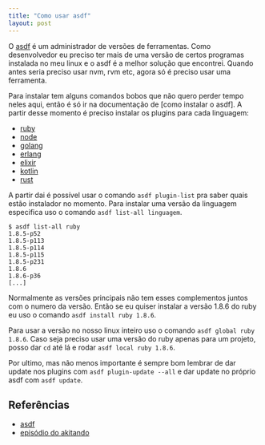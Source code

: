 ```yaml
---
title: "Como usar asdf"
layout: post
---
```


O [asdf] é um administrador de versões de ferramentas. Como desenvolvedor eu 
preciso ter mais de uma versão de certos programas instalada no meu linux e o
asdf é a melhor solução que encontrei. Quando antes seria preciso usar nvm, 
rvm etc, agora só é preciso usar uma ferramenta.

Para instalar tem alguns comandos bobos que não quero perder tempo neles aqui,
então é só ir na documentação de [como instalar o asdf]. A partir desse momento
é preciso instalar os plugins para cada linguagem:

+ [ruby]
+ [node]
+ [golang]
+ [erlang]
+ [elixir]
+ [kotlin]
+ [rust]

A partir dai é possível usar o comando `asdf plugin-list` pra saber quais estão 
instalador no momento. Para instalar uma versão da linguagem especifica uso 
o comando `asdf list-all linguagem`.

```
$ asdf list-all ruby
1.8.5-p52
1.8.5-p113
1.8.5-p114
1.8.5-p115
1.8.5-p231
1.8.6
1.8.6-p36
[...]
```

Normalmente as versões principais não tem esses complementos juntos com o numero 
da versão. Então se eu quiser instalar a versão 1.8.6 do ruby eu uso o comando 
`asdf install ruby 1.8.6`. 

Para usar a versão no nosso linux inteiro uso o comando `asdf global ruby 1.8.6`. 
Caso seja preciso usar uma versão do ruby apenas para um projeto, posso dar `cd`
até lá e rodar `asdf local ruby 1.8.6`.

Por ultimo, mas não menos importante é sempre bom lembrar de dar update nos plugins
com `asdf plugin-update --all` e dar update no próprio asdf com `asdf update`. 

 
## Referências 
+ [asdf]
+ [episódio do akitando](https://www.youtube.com/watch?v=epiyExCyb2s)

[asdf]: https://asdf-vm.com/guide/introduction.html
[ruby]: https://github.com/asdf-vm/asdf-ruby
[node]: https://github.com/asdf-vm/asdf-nodejs
[golang]: https://github.com/kennyp/asdf-golang
[erlang]: https://github.com/asdf-vm/asdf-erlang
[elixir]: https://github.com/asdf-vm/asdf-elixir
[kotlin]: https://github.com/asdf-community/asdf-kotlin
[rust]: https://github.com/code-lever/asdf-rust
